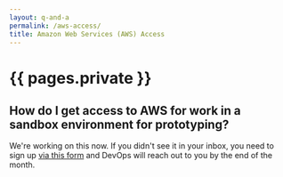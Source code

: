 ```yaml
---
layout: q-and-a
permalink: /aws-access/
title: Amazon Web Services (AWS) Access
---
```

# {{ pages.private }}

## How do I get access to AWS for work in a sandbox environment for prototyping?

We're working on this now. If you didn't see it in your inbox, you need to sign up [via this form](https://docs.google.com/a/gsa.gov/forms/d/1hQYZuzKdcmI7vcOaOpVlvOpxuSUSda3f_94ok11mLQI/viewform) and DevOps will reach out to you by the end of the month.
